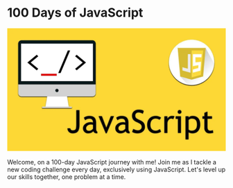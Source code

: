 # 100 Days of JavaScript

![alt text](Free-Courses-to-learn-JavaScript.webp)

Welcome, on a 100-day JavaScript journey with me! Join me as I tackle a new coding challenge every day, exclusively using JavaScript. Let's level up our skills together, one problem at a time. 